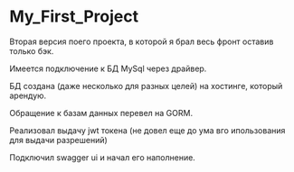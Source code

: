 # My_First_Project

Вторая версия поего проекта, в которой я брал весь фронт оставив только бэк.

Имеется подключение к БД MySql через драйвер.

БД создана (даже несколько для разных целей) на хостинге, который арендую.

Обращение к базам данных перевел на GORM.

Реализовал выдачу jwt токена (не довел еще до ума вго ипользования для выдачи разрешений)

Подключил swagger ui и начал его наполнение.
